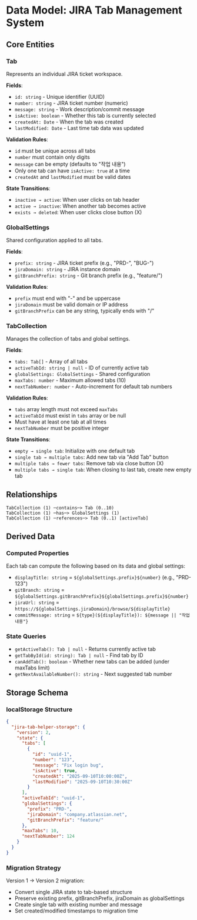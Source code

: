 # Data Model: JIRA Tab Management System

## Core Entities

### Tab
Represents an individual JIRA ticket workspace.

**Fields**:
- `id: string` - Unique identifier (UUID)
- `number: string` - JIRA ticket number (numeric)
- `message: string` - Work description/commit message
- `isActive: boolean` - Whether this tab is currently selected
- `createdAt: Date` - When the tab was created
- `lastModified: Date` - Last time tab data was updated

**Validation Rules**:
- `id` must be unique across all tabs
- `number` must contain only digits
- `message` can be empty (defaults to "작업 내용")
- Only one tab can have `isActive: true` at a time
- `createdAt` and `lastModified` must be valid dates

**State Transitions**:
- `inactive → active`: When user clicks on tab header
- `active → inactive`: When another tab becomes active
- `exists → deleted`: When user clicks close button (X)

### GlobalSettings
Shared configuration applied to all tabs.

**Fields**:
- `prefix: string` - JIRA ticket prefix (e.g., "PRD-", "BUG-")
- `jiraDomain: string` - JIRA instance domain
- `gitBranchPrefix: string` - Git branch prefix (e.g., "feature/")

**Validation Rules**:
- `prefix` must end with "-" and be uppercase
- `jiraDomain` must be valid domain or IP address
- `gitBranchPrefix` can be any string, typically ends with "/"

### TabCollection
Manages the collection of tabs and global settings.

**Fields**:
- `tabs: Tab[]` - Array of all tabs
- `activeTabId: string | null` - ID of currently active tab
- `globalSettings: GlobalSettings` - Shared configuration
- `maxTabs: number` - Maximum allowed tabs (10)
- `nextTabNumber: number` - Auto-increment for default tab numbers

**Validation Rules**:
- `tabs` array length must not exceed `maxTabs`
- `activeTabId` must exist in `tabs` array or be null
- Must have at least one tab at all times
- `nextTabNumber` must be positive integer

**State Transitions**:
- `empty → single tab`: Initialize with one default tab
- `single tab → multiple tabs`: Add new tab via "Add Tab" button
- `multiple tabs → fewer tabs`: Remove tab via close button (X)
- `multiple tabs → single tab`: When closing to last tab, create new empty tab

## Relationships

```
TabCollection (1) ─contains─> Tab (0..10)
TabCollection (1) ─has─> GlobalSettings (1)
TabCollection (1) ─references─> Tab (0..1) [activeTab]
```

## Derived Data

### Computed Properties
Each tab can compute the following based on its data and global settings:

- `displayTitle: string` = `${globalSettings.prefix}${number}` (e.g., "PRD-123")
- `gitBranch: string` = `${globalSettings.gitBranchPrefix}${globalSettings.prefix}${number}`
- `jiraUrl: string` = `https://${globalSettings.jiraDomain}/browse/${displayTitle}`
- `commitMessage: string` = `${type}(${displayTitle}): ${message || "작업 내용"}`

### State Queries
- `getActiveTab(): Tab | null` - Returns currently active tab
- `getTabById(id: string): Tab | null` - Find tab by ID
- `canAddTab(): boolean` - Whether new tabs can be added (under maxTabs limit)
- `getNextAvailableNumber(): string` - Next suggested tab number

## Storage Schema

### localStorage Structure
```json
{
  "jira-tab-helper-storage": {
    "version": 2,
    "state": {
      "tabs": [
        {
          "id": "uuid-1",
          "number": "123",
          "message": "Fix login bug",
          "isActive": true,
          "createdAt": "2025-09-10T10:00:00Z",
          "lastModified": "2025-09-10T10:30:00Z"
        }
      ],
      "activeTabId": "uuid-1",
      "globalSettings": {
        "prefix": "PRD-",
        "jiraDomain": "company.atlassian.net",
        "gitBranchPrefix": "feature/"
      },
      "maxTabs": 10,
      "nextTabNumber": 124
    }
  }
}
```

### Migration Strategy
Version 1 → Version 2 migration:
- Convert single JIRA state to tab-based structure
- Preserve existing prefix, gitBranchPrefix, jiraDomain as globalSettings
- Create single tab with existing number and message
- Set created/modified timestamps to migration time